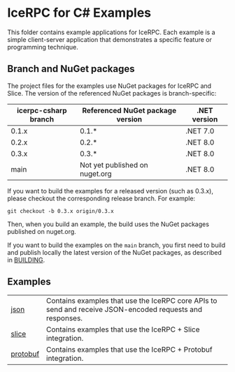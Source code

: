 # IceRPC for C# Examples

This folder contains example applications for IceRPC. Each example is a simple client-server application that
demonstrates a specific feature or programming technique.

## Branch and NuGet packages

The project files for the examples use NuGet packages for IceRPC and Slice. The version of the referenced NuGet packages
is branch-specific:

| icerpc-csharp branch | Referenced NuGet package version | .NET version |
|----------------------|----------------------------------|--------------|
| 0.1.x                | 0.1.*                            | .NET 7.0     |
| 0.2.x                | 0.2.*                            | .NET 8.0     |
| 0.3.x                | 0.3.*                            | .NET 8.0     |
| main                 | Not yet published on nuget.org   | .NET 8.0     |

If you want to build the examples for a released version (such as 0.3.x), please checkout the corresponding release
branch. For example:

```shell
git checkout -b 0.3.x origin/0.3.x
```

Then, when you build an example, the build uses the NuGet packages published on nuget.org.

If you want to build the examples on the `main` branch, you first need to build and publish locally the latest version
of the NuGet packages, as described in [BUILDING].

## Examples

|                         |                                                                                                          |
|-------------------------|----------------------------------------------------------------------------------------------------------|
| [json](./json/)         | Contains examples that use the IceRPC core APIs to send and receive JSON-encoded requests and responses. |
| [slice](./slice/)       | Contains examples that use the IceRPC + Slice integration.                                               |
| [protobuf](./protobuf/) | Contains examples that use the IceRPC + Protobuf integration.                                            |

[BUILDING]: ../BUILDING.md
